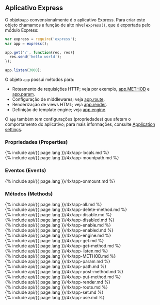 <h2>Aplicativo Express</h2>

O objeto`app` convensionalmente é o aplicativo Express.
Para criar este objeto chamamos a função de alto nível `express()`, que é exportada pelo módulo Express:

~~~js
var express = require('express');
var app = express();

app.get('/', function(req, res){
  res.send('hello world');
});

app.listen(3000);
~~~

O objeto `app` possui métodos para:
* Roteamento de requisições HTTP; veja por exemplo, [app.METHOD](#app.METHOD) e [app.param](#app.param).
* Configuração de middlewares; veja [app.route](#app.route).
* Renderização de views HTML; veja [app.render](#app.render).
* Definição de template engine; veja [app.engine](#app.engine).


O `app` também tem configurações (propriedades) que afetam o comportamento do aplicativo;
para mais informações, consulte [Application settings](#app.settings.table).

<h3 id='app.properties'>Propriedades (Properties)</h3>

<section markdown="1">
  {% include api/{{ page.lang }}/4x/app-locals.md %}
</section>

<section markdown="1">
  {% include api/{{ page.lang }}/4x/app-mountpath.md %}
</section>

<h3 id='app.events'>Eventos (Events)</h3>

<section markdown="1">
  {% include api/{{ page.lang }}/4x/app-onmount.md %}
</section>

<h3 id='app.methods'>Métodos (Methods)</h3>

<section markdown="1">
  {% include api/{{ page.lang }}/4x/app-all.md %}
</section>

<section markdown="1">
  {% include api/{{ page.lang }}/4x/app-delete-method.md %}
</section>

<section markdown="1">
  {% include api/{{ page.lang }}/4x/app-disable.md %}
</section>

<section markdown="1">
  {% include api/{{ page.lang }}/4x/app-disabled.md %}
</section>

<section markdown="1">
  {% include api/{{ page.lang }}/4x/app-enable.md %}
</section>

<section markdown="1">
  {% include api/{{ page.lang }}/4x/app-enabled.md %}
</section>

<section markdown="1">
  {% include api/{{ page.lang }}/4x/app-engine.md %}
</section>

<section markdown="1">
  {% include api/{{ page.lang }}/4x/app-get.md %}
</section>

<section markdown="1">
  {% include api/{{ page.lang }}/4x/app-get-method.md %}
</section>

<section markdown="1">
  {% include api/{{ page.lang }}/4x/app-listen.md %}
</section>

<section markdown="1">
  {% include api/{{ page.lang }}/4x/app-METHOD.md %}
</section>

<section markdown="1">
  {% include api/{{ page.lang }}/4x/app-param.md %}
</section>

<section markdown="1">
  {% include api/{{ page.lang }}/4x/app-path.md %}
</section>

<section markdown="1">
  {% include api/{{ page.lang }}/4x/app-post-method.md %}
</section>

<section markdown="1">
  {% include api/{{ page.lang }}/4x/app-put-method.md %}
</section>

<section markdown="1">
  {% include api/{{ page.lang }}/4x/app-render.md %}
</section>

<section markdown="1">
  {% include api/{{ page.lang }}/4x/app-route.md %}
</section>

<section markdown="1">
  {% include api/{{ page.lang }}/4x/app-set.md %}
</section>

<section markdown="1">
  {% include api/{{ page.lang }}/4x/app-use.md %}
</section>

